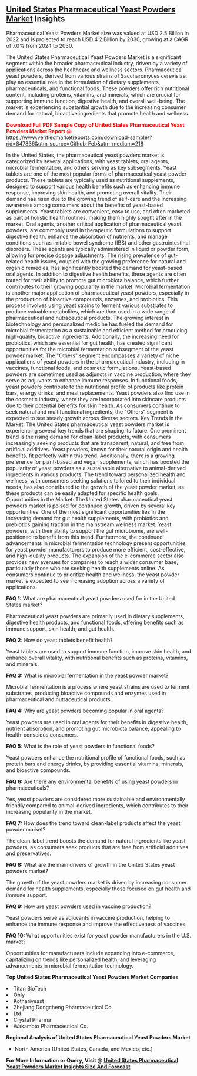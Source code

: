<h2><a href="https://www.verifiedmarketreports.com/download-sample/?rid=847836&amp;utm_source=Github-Feb&amp;utm_medium=218" target="_blank">United States Pharmaceutical Yeast Powders Market</a> Insights</h2><p>Pharmaceutical Yeast Powders Market size was valued at USD 2.5 Billion in 2022 and is projected to reach USD 4.2 Billion by 2030, growing at a CAGR of 7.0% from 2024 to 2030.</p><p><p>The United States Pharmaceutical Yeast Powders Market is a significant segment within the broader pharmaceutical industry, driven by a variety of applications across the healthcare and wellness sectors. Pharmaceutical yeast powders, derived from various strains of Saccharomyces cerevisiae, play an essential role in the formulation of dietary supplements, pharmaceuticals, and functional foods. These powders offer rich nutritional content, including proteins, vitamins, and minerals, which are crucial for supporting immune function, digestive health, and overall well-being. The market is experiencing substantial growth due to the increasing consumer demand for natural, bioactive ingredients that promote health and wellness. <p><span class=""><span style="color: #ff0000;"><strong>Download Full PDF Sample Copy of United States Pharmaceutical Yeast Powders Market Report</strong> @ </span><a href="https://www.verifiedmarketreports.com/download-sample/?rid=847836&amp;utm_source=Github-Feb&amp;utm_medium=218" target="_blank">https://www.verifiedmarketreports.com/download-sample/?rid=847836&amp;utm_source=Github-Feb&amp;utm_medium=218</a></span></p> In the United States, the pharmaceutical yeast powders market is categorized by several applications, with yeast tablets, oral agents, microbial fermentation, and others serving as key subsegments. Yeast tablets are one of the most popular forms of pharmaceutical yeast powder products. These tablets are typically used as nutritional supplements, designed to support various health benefits such as enhancing immune response, improving skin health, and promoting overall vitality. Their demand has risen due to the growing trend of self-care and the increasing awareness among consumers about the benefits of yeast-based supplements. Yeast tablets are convenient, easy to use, and often marketed as part of holistic health routines, making them highly sought after in the market. Oral agents, another critical application of pharmaceutical yeast powders, are commonly used in therapeutic formulations to support digestive health, enhance the absorption of nutrients, and manage conditions such as irritable bowel syndrome (IBS) and other gastrointestinal disorders. These agents are typically administered in liquid or powder form, allowing for precise dosage adjustments. The rising prevalence of gut-related health issues, coupled with the growing preference for natural and organic remedies, has significantly boosted the demand for yeast-based oral agents. In addition to digestive health benefits, these agents are often touted for their ability to promote gut microbiota balance, which further contributes to their growing popularity in the market. Microbial fermentation is another major application of pharmaceutical yeast powders, especially in the production of bioactive compounds, enzymes, and probiotics. This process involves using yeast strains to ferment various substrates to produce valuable metabolites, which are then used in a wide range of pharmaceutical and nutraceutical products. The growing interest in biotechnology and personalized medicine has fueled the demand for microbial fermentation as a sustainable and efficient method for producing high-quality, bioactive ingredients. Additionally, the increasing need for probiotics, which are essential for gut health, has created significant opportunities for the microbial fermentation subsegment of the yeast powder market. The "Others" segment encompasses a variety of niche applications of yeast powders in the pharmaceutical industry, including in vaccines, functional foods, and cosmetic formulations. Yeast-based powders are sometimes used as adjuncts in vaccine production, where they serve as adjuvants to enhance immune responses. In functional foods, yeast powders contribute to the nutritional profile of products like protein bars, energy drinks, and meal replacements. Yeast powders also find use in the cosmetic industry, where they are incorporated into skincare products due to their potential benefits for skin health. As consumers continue to seek natural and multifunctional ingredients, the "Others" segment is expected to see steady growth across diverse sectors. Key Trends in the Market: The United States pharmaceutical yeast powders market is experiencing several key trends that are shaping its future. One prominent trend is the rising demand for clean-label products, with consumers increasingly seeking products that are transparent, natural, and free from artificial additives. Yeast powders, known for their natural origin and health benefits, fit perfectly within this trend. Additionally, there is a growing preference for plant-based and vegan supplements, which has boosted the popularity of yeast powders as a sustainable alternative to animal-derived ingredients in various products. The trend toward personalized health and wellness, with consumers seeking solutions tailored to their individual needs, has also contributed to the growth of the yeast powder market, as these products can be easily adapted for specific health goals. Opportunities in the Market: The United States pharmaceutical yeast powders market is poised for continued growth, driven by several key opportunities. One of the most significant opportunities lies in the increasing demand for gut health supplements, with probiotics and prebiotics gaining traction in the mainstream wellness market. Yeast powders, with their ability to support the gut microbiome, are well-positioned to benefit from this trend. Furthermore, the continued advancements in microbial fermentation technology present opportunities for yeast powder manufacturers to produce more efficient, cost-effective, and high-quality products. The expansion of the e-commerce sector also provides new avenues for companies to reach a wider consumer base, particularly those who are seeking health supplements online. As consumers continue to prioritize health and wellness, the yeast powder market is expected to see increasing adoption across a variety of applications. <p><b>FAQ 1:</b> What are pharmaceutical yeast powders used for in the United States market? <p>Pharmaceutical yeast powders are primarily used in dietary supplements, digestive health products, and functional foods, offering benefits such as immune support, skin health, and gut health. <p><b>FAQ 2:</b> How do yeast tablets benefit health? <p>Yeast tablets are used to support immune function, improve skin health, and enhance overall vitality, with nutritional benefits such as proteins, vitamins, and minerals. <p><b>FAQ 3:</b> What is microbial fermentation in the yeast powder market? <p>Microbial fermentation is a process where yeast strains are used to ferment substrates, producing bioactive compounds and enzymes used in pharmaceutical and nutraceutical products. <p><b>FAQ 4:</b> Why are yeast powders becoming popular in oral agents? <p>Yeast powders are used in oral agents for their benefits in digestive health, nutrient absorption, and promoting gut microbiota balance, appealing to health-conscious consumers. <p><b>FAQ 5:</b> What is the role of yeast powders in functional foods? <p>Yeast powders enhance the nutritional profile of functional foods, such as protein bars and energy drinks, by providing essential vitamins, minerals, and bioactive compounds. <p><b>FAQ 6:</b> Are there any environmental benefits of using yeast powders in pharmaceuticals? <p>Yes, yeast powders are considered more sustainable and environmentally friendly compared to animal-derived ingredients, which contributes to their increasing popularity in the market. <p><b>FAQ 7:</b> How does the trend toward clean-label products affect the yeast powder market? <p>The clean-label trend boosts the demand for natural ingredients like yeast powders, as consumers seek products that are free from artificial additives and preservatives. <p><b>FAQ 8:</b> What are the main drivers of growth in the United States yeast powders market? <p>The growth of the yeast powders market is driven by increasing consumer demand for health supplements, especially those focused on gut health and immune support. <p><b>FAQ 9:</b> How are yeast powders used in vaccine production? <p>Yeast powders serve as adjuvants in vaccine production, helping to enhance the immune response and improve the effectiveness of vaccines. <p><b>FAQ 10:</b> What opportunities exist for yeast powder manufacturers in the U.S. market? <p>Opportunities for manufacturers include expanding into e-commerce, capitalizing on trends like personalized health, and leveraging advancements in microbial fermentation technology. </p><p><strong>Top United States Pharmaceutical Yeast Powders Market Companies</strong></p><div data-test-id=""><p><li>Titan BioTech</li><li> Ohly</li><li> Kothariyeast</li><li> Zhejiang Dongcheng Pharmaceutical Co.</li><li> Ltd.</li><li> Crystal Pharma</li><li> Wakamoto Pharmaceutical Co.</li></p><div><strong>Regional Analysis of&nbsp;United States Pharmaceutical Yeast Powders Market</strong></div><ul><li dir="ltr"><p dir="ltr">North America&nbsp;(United States, Canada, and Mexico, etc.)</p></li></ul><p><strong>For More Information or Query, Visit @&nbsp;</strong><strong><a href="https://www.verifiedmarketreports.com/product/pharmaceutical-yeast-powders-market/?utm_source=Github-Feb&amp;utm_medium=218" target="_blank">United States Pharmaceutical Yeast Powders Market Insights Size And Forecast</a></strong></p></div>
